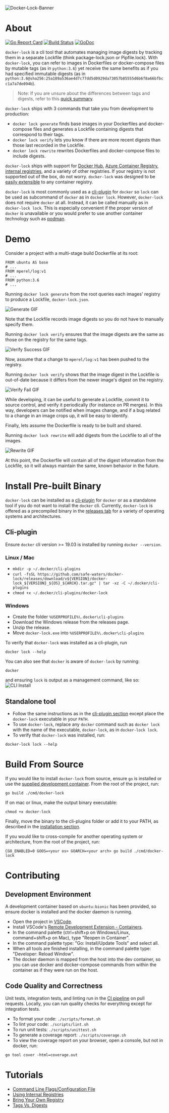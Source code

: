 ![Docker-Lock-Banner](./docs/assets/readme-banner.png)
# About
[![Go Report Card](https://goreportcard.com/badge/github.com/safe-waters/docker-lock)](https://goreportcard.com/report/github.com/safe-waters/docker-lock)
[![Build Status](https://dev.azure.com/michaelsethperel/docker-lock/_apis/build/status/safe-waters.docker-lock?branchName=master)](https://dev.azure.com/michaelsethperel/docker-lock/_build/latest?definitionId=6&branchName=master)
[![GoDoc](https://img.shields.io/badge/godoc-reference-blue.svg)](https://godoc.org/github.com/safe-waters/docker-lock)
<!-- https://github.com/golang/go/issues/40506 -->
<!-- [![PkgGoDev](https://pkg.go.dev/badge/github.com/safe-waters/docker-lock)](https://pkg.go.dev/github.com/safe-waters/docker-lock) -->

`docker-lock` is a cli tool that automates managing image digests by tracking
them in a separate Lockfile (think package-lock.json or Pipfile.lock). With
`docker-lock`, you can refer to images in Dockerfiles or 
docker-compose files by mutable tags (as in `python:3.6`) yet receive the same 
benefits as if you had specified immutable digests (as in `python:3.6@sha256:25a189a536ae4d7c77dd5d0929da73057b85555d6b6f8a66bfbcc1a7a7de094b`).

> Note: If you are unsure about the differences between tags and digests,
refer to this [quick summary](./docs/tutorials/tags-vs-digests.md).

`docker-lock` ships with 3 commands that take you from development 
to production:

* `docker lock generate` finds base images in your Dockerfiles and docker-compose
files and generates a Lockfile containing digests that correspond to their tags.
* `docker lock verify` lets you know if there are more recent digests 
than those last recorded in the Lockfile.
* `docker lock rewrite` rewrites Dockerfiles and docker-compose files 
to include digests.

`docker-lock` ships with support for [Docker Hub](https://hub.docker.com/),
[Azure Container Registry](https://azure.microsoft.com/en-us/services/container-registry/),
[internal registries](https://docs.docker.com/registry/deploying/),
and a variety of other registries. If your registry is not supported
out of the box, do not worry. `docker-lock` was designed to be
[easily extensible](./docs/tutorials/bring-your-own-registry.md) to any
container registry.

`docker-lock` is most commonly used as a
[cli-plugin](https://github.com/docker/cli/issues/1534) for `docker` so `lock`
can be used as subcommand of `docker` as in `docker lock`. However,
`docker-lock` does not require `docker` at all. Instead, it can be called
manually as in `docker-lock lock`. This is especially convenient if the proper
version of `docker` is unavailable or you would prefer to use another
container technology such as [podman](https://podman.io/).

# Demo
Consider a project with a multi-stage build Dockerfile at its root:
```
FROM ubuntu AS base
# ...
FROM mperel/log:v1
# ...
FROM python:3.6
# ...
```
Running `docker lock generate` from the root queries each images' 
registry to produce a Lockfile, `docker-lock.json`.

![Generate GIF](./docs/assets/generate.gif)

Note that the Lockfile records image digests so you do not have to 
manually specify them.

Running `docker lock verify` ensures that the image digests are the 
same as those on the registry for the same tags.

![Verify Success GIF](./docs/assets/verify_success.gif)

Now, assume that a change to `mperel/log:v1` has been pushed to the registry.

Running `docker lock verify` shows that the image digest in the Lockfile 
is out-of-date because it differs from the newer image's digest on the registry.

![Verify Fail GIF](./docs/assets/verify_fail.gif)

While developing, it can be useful to generate a Lockfile, commit it to 
source control, and verify it periodically (for instance on PR merges). In 
this way, developers can be notified when images change, and if a bug related 
to a change in an image crops up, it will be easy to identify.

Finally, lets assume the Dockerfile is ready to be built and shared.

Running `docker lock rewrite` will add digests from the Lockfile 
to all of the images.

![Rewrite GIF](./docs/assets/rewrite.gif)

At this point, the Dockerfile will contain all of the digest information 
from the Lockfile, so it will always maintain the same, known behavior 
in the future.

# Install Pre-built Binary
`docker-lock` can be installed as a
[cli-plugin](https://github.com/docker/cli/issues/1534) for `docker` or as a
standalone tool if you do not want to install the `docker` cli.
Currently, `docker-lock` is offered as a precompiled binary in the
[releases tab](https://github.com/safe-waters/docker-lock/releases)
for a variety of operating systems and architectures.

## Cli-plugin
Ensure `docker` cli version >= 19.03 is installed by running `docker --version`.

### Linux / Mac
* `mkdir -p ~/.docker/cli-plugins`
* `curl -fsSL https://github.com/safe-waters/docker-lock/releases/download/v${VERSION}/docker-lock_${VERSION}_${OS}_${ARCH}.tar.gz" | tar -xz -C ~/.docker/cli-plugins`
* `chmod +x ~/.docker/cli-plugins/docker-lock`

### Windows
* Create the folder `%USERPROFILE%\.docker\cli-plugins`
* Download the Windows release from the releases page.
* Unzip the release.
* Move `docker-lock.exe` into `%USERPROFILE%\.docker\cli-plugins`

To verify that `docker-lock` was installed as a cli-plugin, run
```
docker lock --help
```

You can also see that `docker` is aware of `docker-lock` by running:
```
docker
```
and ensuring `lock` is output as a management command, like so:
![CLI Install](./docs/assets/docker-cli-install.png)

## Standalone tool
* Follow the same instructions as in the
[cli-plugin section](#cli-plugin) except place the `docker-lock` executable in
your `PATH`.
* To use `docker-lock`, replace any `docker` command such as `docker lock` with
the name of the executable, `docker-lock`, as in `docker-lock lock`.
* To verify that `docker-lock` was installed, run:
```
docker-lock lock --help
```

# Build From Source
If you would like to install `docker-lock` from source, ensure `go` is
installed or use the [supplied development container](#Development-Environment).
From the root of the project, run:

```
go build ./cmd/docker-lock
```

If on mac or linux, make the output binary executable:

```
chmod +x docker-lock
```

Finally, move the binary to the cli-plugins folder or add it to your PATH,
as described in the [installation section](#Install-Pre-built-Binary).

If you would like to cross-compile for another operating system
or architecture, from the root of the project, run:

```
CGO_ENABLED=0 GOOS=<your os> GOARCH=<your arch> go build ./cmd/docker-lock
```

# Contributing

## Development Environment
A development container based on `ubuntu:bionic` has been provided,
so ensure docker is installed and the docker daemon is running.

* Open the project in [VSCode](https://code.visualstudio.com/).
* Install VSCode's [Remote Development Extension - Containers](https://marketplace.visualstudio.com/items?itemName=ms-vscode-remote.vscode-remote-extensionpack).
* In the command palette (ctrl+shift+p on Windows/Linux,
command+shift+p on Mac), type "Reopen in Container".
* In the command palette type: "Go: Install/Update Tools" and select all.
* When all tools are finished installing, in the command palette type:
"Developer: Reload Window".
* The docker daemon is mapped from the host into the dev container,
so you can use docker and docker-compose commands from within the container
as if they were run on the host.

## Code Quality and Correctness
Unit tests, integration tests, and linting run in the
[CI pipeline](https://dev.azure.com/michaelsethperel/docker-lock/_build)
on pull requests. Locally, you can run quality checks for everything except for integration tests.
* To format your code: `./scripts/format.sh`
* To lint your code: `./scripts/lint.sh`
* To run unit tests: `./scripts/unittest.sh`
* To generate a coverage report: `./scripts/coverage.sh`
* To view the coverage report on your browser, open a console, but not in
docker, run:
```
go tool cover -html=coverage.out
```

# Tutorials
* [Command Line Flags/Configuration File](./docs/tutorials/command-line-flags-configuration-file.md)
* [Using Internal Registries](./docs/tutorials/internal-registry.md)
* [Bring Your Own Registry](./docs/tutorials/bring-your-own-registry.md)
* [Tags Vs. Digests](./docs/tutorials/tags-vs-digests.md)
